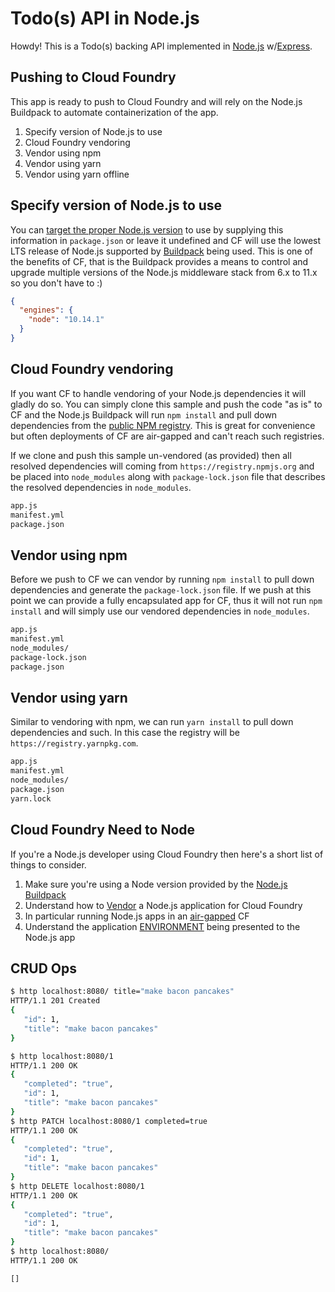 # Todo(s) API in Node.js

Howdy! This is a Todo(s) backing API implemented in [Node.js](https://nodejs.org) w/[Express](https://github.com/expressjs/express).

## Pushing to Cloud Foundry

This app is ready to push to Cloud Foundry and will rely on the Node.js Buildpack to automate containerization of the app.

1. Specify version of Node.js to use
1. Cloud Foundry vendoring
1. Vendor using npm
1. Vendor using yarn
1. Vendor using yarn offline

## Specify version of Node.js to use

You can [target the proper Node.js version](https://docs.cloudfoundry.org/buildpacks/node/index.html#runtime) to use by supplying this information in ``package.json`` or leave it undefined and CF will use the lowest LTS release of Node.js supported by [Buildpack](https://github.com/cloudfoundry/nodejs-buildpack/releases/latest) being used.  This is one of the benefits of CF, that is the Buildpack provides a means to control and upgrade multiple versions of the Node.js middleware stack from 6.x to 11.x so you don't have to :)

```json
{
  "engines": {
    "node": "10.14.1"
  }
}
```

## Cloud Foundry vendoring

If you want CF to handle vendoring of your Node.js dependencies it will gladly do so.  You can simply clone this sample and push the code "as is" to CF and the Node.js Buildpack will run ``npm install`` and pull down dependencies from the [public NPM registry](https://registry.npmjs.org).  This is great for convenience but often deployments of CF are air-gapped and can't reach such registries.

If we clone and push this sample un-vendored (as provided) then all resolved dependencies will coming from ``https://registry.npmjs.org`` and be placed into ``node_modules`` along with ``package-lock.json`` file that describes the resolved dependencies in ``node_modules``.

```bash
app.js
manifest.yml
package.json
```

## Vendor using npm

Before we push to CF we can vendor by running ``npm install`` to pull down dependencies and generate the ``package-lock.json`` file.  If we push at this point we can provide a fully encapsulated app for CF, thus it will not run ``npm install`` and will simply use our vendored dependencies in ``node_modules``.

```bash
app.js
manifest.yml
node_modules/
package-lock.json
package.json
```

## Vendor using yarn

Similar to vendoring with npm, we can run ``yarn install`` to pull down dependencies and such.  In this case the registry will be ``https://registry.yarnpkg.com``.

```bash
app.js
manifest.yml
node_modules/
package.json
yarn.lock
```

## Cloud Foundry Need to Node

If you're a Node.js developer using Cloud Foundry then here's a short list of things to consider.

1. Make sure you're using a Node version provided by the [Node.js Buildpack](https://github.com/cloudfoundry/nodejs-buildpack/releases)
1. Understand how to [Vendor](https://docs.cloudfoundry.org/buildpacks/node/index.html#vendoring) a Node.js application for Cloud Foundry
1. In particular running Node.js apps in an [air-gapped](https://docs.cloudfoundry.org/buildpacks/node/index.html#offline_environments) CF
1. Understand the application [ENVIRONMENT](https://docs.cloudfoundry.org/devguide/deploy-apps/environment-variable.html) being presented to the Node.js app

## CRUD Ops

 ```bash
$ http localhost:8080/ title="make bacon pancakes"
HTTP/1.1 201 Created
{
    "id": 1,
    "title": "make bacon pancakes"
}

$ http localhost:8080/1
HTTP/1.1 200 OK
{
    "completed": "true",
    "id": 1,
    "title": "make bacon pancakes"
}
$ http PATCH localhost:8080/1 completed=true
HTTP/1.1 200 OK
{
    "completed": "true",
    "id": 1,
    "title": "make bacon pancakes"
}
$ http DELETE localhost:8080/1
HTTP/1.1 200 OK
{
    "completed": "true",
    "id": 1,
    "title": "make bacon pancakes"
}
$ http localhost:8080/ 
HTTP/1.1 200 OK

[]
```
